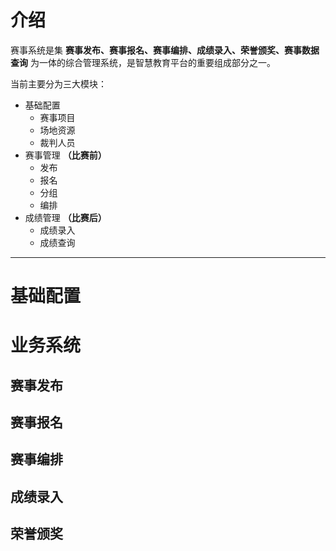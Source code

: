 # 介绍
赛事系统是集 **赛事发布、赛事报名、赛事编排、成绩录入、荣誉颁奖、赛事数据查询** 为一体的综合管理系统，是智慧教育平台的重要组成部分之一。

当前主要分为三大模块：
- 基础配置
    - 赛事项目
    - 场地资源
    - 裁判人员
- 赛事管理 **（比赛前）**
    - 发布
    - 报名
    - 分组
    - 编排
- 成绩管理 **（比赛后）**
    - 成绩录入
    - 成绩查询

---
# 基础配置



# 业务系统

## 赛事发布

## 赛事报名

## 赛事编排

## 成绩录入

## 荣誉颁奖